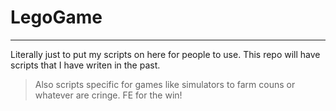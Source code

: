 # LegoGame
---
Literally just to put my scripts on here for people to use.
This repo will have scripts that I have writen in the past.

> Also scripts specific for games like simulators to farm couns or whatever are cringe. FE for the win!
